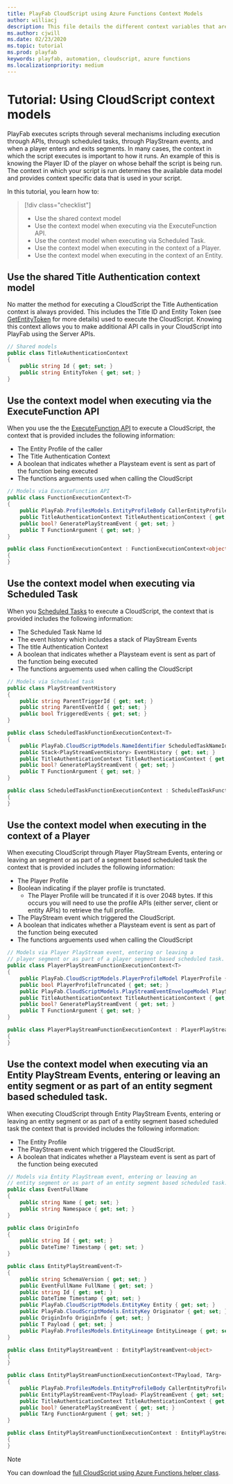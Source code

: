 ```yaml
---
title: PlayFab CloudScript using Azure Functions Context Models
author: williacj
description: This file details the different context variables that are available in PlayFab CloudScript using Azure Functions
ms.author: cjwill
ms.date: 02/23/2020
ms.topic: tutorial
ms.prod: playfab
keywords: playfab, automation, cloudscript, azure functions
ms.localizationpriority: medium
---
```

  
# Tutorial: Using CloudScript context models
PlayFab executes scripts through several mechanisms including execution through APIs, through scheduled tasks, through PlayStream events, and when a player enters and exits segments. In many cases, the context in which the script executes is important to how it runs. An example of this is knowing the Player ID of the player on whose behalf the script is being run. The context in which your script is run determines the available data model and provides context specific data that is used in your script.

In this tutorial, you learn how to:

> [!div class="checklist"]
> * Use the shared context model
> * Use the context model when executing via the ExecuteFunction API.
> * Use the context model when executing via Scheduled Task.
> * Use the context model when executing in the context of a Player.
> * Use the context model when executing in the context of an Entity.

## Use the shared Title Authentication context model
No matter the method for executing a CloudScript the Title Authentication context is always provided.  This includes the Title ID and Entity Token (see [GetEntityToken](https://docs.microsoft.com/rest/api/playfab/authentication/authentication/getentitytoken?view=playfab-rest) for more details) used to execute the CloudScript.  Knowing this context allows you to make additional API calls in your CloudScript into PlayFab using the Server APIs.

```C#
// Shared models
public class TitleAuthenticationContext
{
    public string Id { get; set; }
    public string EntityToken { get; set; }
}
```

## Use the context model when executing via the ExecuteFunction API
When you use the the [ExecuteFunction API](https://docs.microsoft.com/rest/api/playfab/cloudscript/server-side-cloud-script/executefunction?view=playfab-rest) to execute a CloudScript, the context that is provided includes the following information:
* The Entity Profile of the caller
* The Title Authentication Context
* A boolean that indicates whether a Playsteam event is sent as part of the function being executed
* The functions arguements used when calling the CloudScript

```C#
// Models via ExecuteFunction API
public class FunctionExecutionContext<T>
{
    public PlayFab.ProfilesModels.EntityProfileBody CallerEntityProfile { get; set; }
    public TitleAuthenticationContext TitleAuthenticationContext { get; set; }
    public bool? GeneratePlayStreamEvent { get; set; }
    public T FunctionArgument { get; set; }
}

public class FunctionExecutionContext : FunctionExecutionContext<object>
{
}
```

## Use the context model when executing via Scheduled Task
When you [Scheduled Tasks](https://docs.microsoft.com/gaming/playfab/features/automation/scheduled-tasks/) to execute a CloudScript, the context that is provided includes the following information:
* The Scheduled Task Name Id
* The event history which includes a stack of PlayStream Events
* The title Authentication Context
* A boolean that indicates whether a Playsteam event is sent as part of the function being executed
* The functions arguements used when calling the CloudScript

```C#
// Models via Scheduled task
public class PlayStreamEventHistory
{
    public string ParentTriggerId { get; set; }
    public string ParentEventId { get; set; }
    public bool TriggeredEvents { get; set; }
}

public class ScheduledTaskFunctionExecutionContext<T>
{
    public PlayFab.CloudScriptModels.NameIdentifier ScheduledTaskNameId { get; set; }
    public Stack<PlayStreamEventHistory> EventHistory { get; set; }
    public TitleAuthenticationContext TitleAuthenticationContext { get; set; }
    public bool? GeneratePlayStreamEvent { get; set; }
    public T FunctionArgument { get; set; }
}

public class ScheduledTaskFunctionExecutionContext : ScheduledTaskFunctionExecutionContext<object>
{
}
```

## Use the context model when executing in the context of a Player 
When executing CloudScript through Player PlayStream Events, entering or leaving an segment or as part of a segment based scheduled task the context that is provided includes the following information:
* The Player Profile
* Boolean indicating if the player profile is trunctated.  
   * The Player Profile will be truncated if it is over 2048 bytes.  If this occurs you will need to use the profile APIs (either server, client or entity APIs) to retrieve the full profile.
* The PlayStream event which triggered the CloudScript.
* A boolean that indicates whether a Playsteam event is sent as part of the function being executed
* The functions arguements used when calling the CloudScript

```C#
// Models via Player PlayStream event, entering or leaving a 
// player segment or as part of a player segment based scheduled task.
public class PlayerPlayStreamFunctionExecutionContext<T>
{
    public PlayFab.CloudScriptModels.PlayerProfileModel PlayerProfile { get; set; }
    public bool PlayerProfileTruncated { get; set; }
    public PlayFab.CloudScriptModels.PlayStreamEventEnvelopeModel PlayStreamEventEnvelope { get; set; }
    public TitleAuthenticationContext TitleAuthenticationContext { get; set; }
    public bool? GeneratePlayStreamEvent { get; set; }
    public T FunctionArgument { get; set; }
}

public class PlayerPlayStreamFunctionExecutionContext : PlayerPlayStreamFunctionExecutionContext<object>
{
}
```

## Use the context model when executing via an Entity PlayStream Events, entering or leaving an entity segment or as part of an entity segment based scheduled task.
When executing CloudScript through Entity PlayStream Events, entering or leaving an entity segment or as part of a entity segment based scheduled task the context that is provided includes the following information:
* The Entity Profile
* The PlayStream event which triggered the CloudScript.
* A boolean that indicates whether a Playsteam event is sent as part of the function being executed

```C#
// Models via Entity PlayStream event, entering or leaving an 
// entity segment or as part of an entity segment based scheduled task.
public class EventFullName
{
    public string Name { get; set; }
    public string Namespace { get; set; }
}

public class OriginInfo
{
    public string Id { get; set; }
    public DateTime? Timestamp { get; set; }
}

public class EntityPlayStreamEvent<T>
{
    public string SchemaVersion { get; set; }
    public EventFullName FullName { get; set; }
    public string Id { get; set; }
    public DateTime Timestamp { get; set; }
    public PlayFab.CloudScriptModels.EntityKey Entity { get; set; }
    public PlayFab.CloudScriptModels.EntityKey Originator { get; set; }
    public OriginInfo OriginInfo { get; set; }
    public T Payload { get; set; }
    public PlayFab.ProfilesModels.EntityLineage EntityLineage { get; set; }
}

public class EntityPlayStreamEvent : EntityPlayStreamEvent<object>
{
}

public class EntityPlayStreamFunctionExecutionContext<TPayload, TArg>
{
    public PlayFab.ProfilesModels.EntityProfileBody CallerEntityProfile { get; set; }
    public EntityPlayStreamEvent<TPayload> PlayStreamEvent { get; set; }
    public TitleAuthenticationContext TitleAuthenticationContext { get; set; }
    public bool? GeneratePlayStreamEvent { get; set; }
    public TArg FunctionArgument { get; set; }
}

public class EntityPlayStreamFunctionExecutionContext : EntityPlayStreamFunctionExecutionContext<object, object>
{
}
```

> [!NOTE]
> You can download the [full CloudScript using Azure Functions helper class](https://github.com/PlayFab/PlayFab-Samples/blob/master/Samples/CSharp/AzureFunctions/CS2AFHelperClasses.cs).